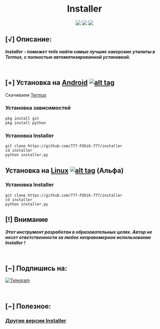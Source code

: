 <h1 align="center">Installer</h1>

<p align="center">
  <img src="https://img.shields.io/badge/Версия-2.8.3-cyan?style=flat-square">
  <img src="https://img.shields.io/badge/Написано%20на-Python-blue?style=flat-square">
  <img src="https://img.shields.io/badge/Поддерживается%3F-Да-green?style=flat-square">
</p>


## [√] Описание:

***Installer - поможет тебе найти самые лучшие хакерские утилиты в Termux,
с полностью автоматизированной установкой.***

<br>

## [+] Установка на [Android](https://wikipedia.org/wiki/Android) [![alt tag](https://cdn1.iconfinder.com/data/icons/logotypes/32/android-32.png)](https://fr.wikipedia.org/wiki/Android)
 
Скачиваем [Termux](https://t.me/SYPEXHACK_fail/51)

### Установка зависимостей

```
pkg install git
pkg install python
``` 

### Установка Installer

``` 
git clone https://github.com/777-FOXik-777/installer
cd installer
python installer.py
``` 

## Установка на [Linux](https://wikipedia.org/wiki/Linux) [![alt tag](http://icons.iconarchive.com/icons/dakirby309/simply-styled/32/OS-Linux-icon.png)](https://fr.wikipedia.org/wiki/Linux) (Альфа)

### Установка Installer

```
git clone https://github.com/777-FOXik-777/installer
cd installer
python installer.py
``` 


## [!] Внимание

***Этот инструмент разработан в образовательных целях. Автор не несет ответственности за любое неправомерное использование Installer !***

<br>

## [~] Подпишись на:

[![Telegram](https://img.shields.io/badge/Telegram-SYPEXHACK-indigo?style=for-the-badge&logo=telegram)](https://t.me/+1MZLhFv1sMJjZmFi)

<br>

## [~] Полезное:

### [Другие версии Installer](https://github.com/777-FOXik-777/installer/releases)
